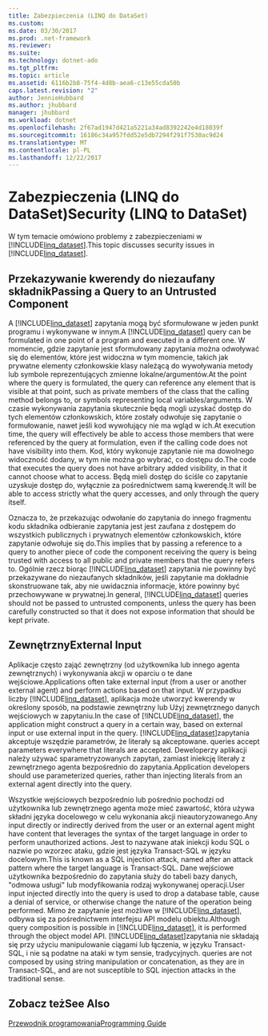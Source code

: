 ```yaml
---
title: Zabezpieczenia (LINQ do DataSet)
ms.custom: 
ms.date: 03/30/2017
ms.prod: .net-framework
ms.reviewer: 
ms.suite: 
ms.technology: dotnet-ado
ms.tgt_pltfrm: 
ms.topic: article
ms.assetid: 6116b2b8-75f4-4d8b-aea6-c13e55cda50b
caps.latest.revision: "2"
author: JennieHubbard
ms.author: jhubbard
manager: jhubbard
ms.workload: dotnet
ms.openlocfilehash: 2f67ad1947d421a5221a34ad8392242e4d18039f
ms.sourcegitcommit: 16186c34a957fdd52e5db7294f291f7530ac9d24
ms.translationtype: MT
ms.contentlocale: pl-PL
ms.lasthandoff: 12/22/2017
---
```

# <a name="security-linq-to-dataset"></a><span data-ttu-id="1b4b6-102">Zabezpieczenia (LINQ do DataSet)</span><span class="sxs-lookup"><span data-stu-id="1b4b6-102">Security (LINQ to DataSet)</span></span>
<span data-ttu-id="1b4b6-103">W tym temacie omówiono problemy z zabezpieczeniami w [!INCLUDE[linq_dataset](../../../../includes/linq-dataset-md.md)].</span><span class="sxs-lookup"><span data-stu-id="1b4b6-103">This topic discusses security issues in [!INCLUDE[linq_dataset](../../../../includes/linq-dataset-md.md)].</span></span>  
  
## <a name="passing-a-query-to-an-untrusted-component"></a><span data-ttu-id="1b4b6-104">Przekazywanie kwerendy do niezaufany składnik</span><span class="sxs-lookup"><span data-stu-id="1b4b6-104">Passing a Query to an Untrusted Component</span></span>  
 <span data-ttu-id="1b4b6-105">A [!INCLUDE[linq_dataset](../../../../includes/linq-dataset-md.md)] zapytania mogą być sformułowane w jeden punkt programu i wykonywane w innym.</span><span class="sxs-lookup"><span data-stu-id="1b4b6-105">A [!INCLUDE[linq_dataset](../../../../includes/linq-dataset-md.md)] query can be formulated in one point of a program and executed in a different one.</span></span> <span data-ttu-id="1b4b6-106">W momencie, gdzie zapytanie jest sformułowany zapytania można odwoływać się do elementów, które jest widoczna w tym momencie, takich jak prywatne elementy członkowskie klasy należącą do wywoływania metody lub symbole reprezentujących zmienne lokalne/argumentów.</span><span class="sxs-lookup"><span data-stu-id="1b4b6-106">At the point where the query is formulated, the query can reference any element that is visible at that point, such as private members of the class that the calling method belongs to, or symbols representing local variables/arguments.</span></span> <span data-ttu-id="1b4b6-107">W czasie wykonywania zapytania skutecznie będą mogli uzyskać dostęp do tych elementów członkowskich, które zostały odwołuje się zapytanie o formułowanie, nawet jeśli kod wywołujący nie ma wgląd w ich.</span><span class="sxs-lookup"><span data-stu-id="1b4b6-107">At execution time, the query will effectively be able to access those members that were referenced by the query at formulation, even if the calling code does not have visibility into them.</span></span> <span data-ttu-id="1b4b6-108">Kod, który wykonuje zapytanie nie ma dowolnego widoczność dodany, w tym nie można go wybrać, co dostępu do.</span><span class="sxs-lookup"><span data-stu-id="1b4b6-108">The code that executes the query does not have arbitrary added visibility, in that it cannot choose what to access.</span></span> <span data-ttu-id="1b4b6-109">Będą mieli dostęp do ściśle co zapytanie uzyskuje dostęp do, wyłącznie za pośrednictwem samą kwerendę.</span><span class="sxs-lookup"><span data-stu-id="1b4b6-109">It will be able to access strictly what the query accesses, and only through the query itself.</span></span>  
  
 <span data-ttu-id="1b4b6-110">Oznacza to, że przekazując odwołanie do zapytania do innego fragmentu kodu składnika odbieranie zapytania jest jest zaufana z dostępem do wszystkich publicznych i prywatnych elementów członkowskich, które zapytanie odwołuje się do.</span><span class="sxs-lookup"><span data-stu-id="1b4b6-110">This implies that by passing a reference to a query to another piece of code the component receiving the query is being trusted with access to all public and private members that the query refers to.</span></span> <span data-ttu-id="1b4b6-111">Ogólnie rzecz biorąc [!INCLUDE[linq_dataset](../../../../includes/linq-dataset-md.md)] zapytania nie powinny być przekazywane do niezaufanych składników, jeśli zapytanie ma dokładnie skonstruowane tak, aby nie uwidacznia informacje, które powinny być przechowywane w prywatnej.</span><span class="sxs-lookup"><span data-stu-id="1b4b6-111">In general, [!INCLUDE[linq_dataset](../../../../includes/linq-dataset-md.md)] queries should not be passed to untrusted components, unless the query has been carefully constructed so that it does not expose information that should be kept private.</span></span>  
  
## <a name="external-input"></a><span data-ttu-id="1b4b6-112">Zewnętrzny</span><span class="sxs-lookup"><span data-stu-id="1b4b6-112">External Input</span></span>  
 <span data-ttu-id="1b4b6-113">Aplikacje często zająć zewnętrzny (od użytkownika lub innego agenta zewnętrznych) i wykonywania akcji w oparciu o te dane wejściowe.</span><span class="sxs-lookup"><span data-stu-id="1b4b6-113">Applications often take external input (from a user or another external agent) and perform actions based on that input.</span></span>  <span data-ttu-id="1b4b6-114">W przypadku liczby [!INCLUDE[linq_dataset](../../../../includes/linq-dataset-md.md)], aplikacja może utworzyć kwerendy w określony sposób, na podstawie zewnętrzny lub Użyj zewnętrznego danych wejściowych w zapytaniu.</span><span class="sxs-lookup"><span data-stu-id="1b4b6-114">In the case of [!INCLUDE[linq_dataset](../../../../includes/linq-dataset-md.md)], the application might construct a query in a certain way, based on external input or use external input in the query.</span></span> [!INCLUDE[linq_dataset](../../../../includes/linq-dataset-md.md)]<span data-ttu-id="1b4b6-115">zapytania akceptuje wszędzie parametrów, że literały są akceptowane.</span><span class="sxs-lookup"><span data-stu-id="1b4b6-115"> queries accept parameters everywhere that literals are accepted.</span></span> <span data-ttu-id="1b4b6-116">Deweloperzy aplikacji należy używać sparametryzowanych zapytań, zamiast iniekcję literały z zewnętrznego agenta bezpośrednio do zapytania.</span><span class="sxs-lookup"><span data-stu-id="1b4b6-116">Application developers should use parameterized queries, rather than injecting literals from an external agent directly into the query.</span></span>  
  
 <span data-ttu-id="1b4b6-117">Wszystkie wejściowych bezpośrednio lub pośrednio pochodzi od użytkownika lub zewnętrznego agenta może mieć zawartość, która używa składni języka docelowego w celu wykonania akcji nieautoryzowanego.</span><span class="sxs-lookup"><span data-stu-id="1b4b6-117">Any input directly or indirectly derived from the user or an external agent might have content that leverages the syntax of the target language in order to perform unauthorized actions.</span></span> <span data-ttu-id="1b4b6-118">Jest to nazywane atak iniekcji kodu SQL o nazwie po wzorzec ataku, gdzie jest języka Transact-SQL w języku docelowym.</span><span class="sxs-lookup"><span data-stu-id="1b4b6-118">This is known as a SQL injection attack, named after an attack pattern where the target language is Transact-SQL.</span></span> <span data-ttu-id="1b4b6-119">Dane wejściowe użytkownika bezpośrednio do zapytania służy do tabeli bazy danych, "odmowa usługi" lub modyfikowania rodzaj wykonywanej operacji.</span><span class="sxs-lookup"><span data-stu-id="1b4b6-119">User input injected directly into the query is used to drop a database table, cause a denial of service, or otherwise change the nature of the operation being performed.</span></span> <span data-ttu-id="1b4b6-120">Mimo że zapytanie jest możliwe w [!INCLUDE[linq_dataset](../../../../includes/linq-dataset-md.md)], odbywa się za pośrednictwem interfejsu API modelu obiektu.</span><span class="sxs-lookup"><span data-stu-id="1b4b6-120">Although query composition is possible in [!INCLUDE[linq_dataset](../../../../includes/linq-dataset-md.md)], it is performed through the object model API.</span></span> [!INCLUDE[linq_dataset](../../../../includes/linq-dataset-md.md)]<span data-ttu-id="1b4b6-121">zapytania nie składają się przy użyciu manipulowanie ciągami lub łączenia, w języku Transact-SQL, i nie są podatne na ataki w tym sensie, tradycyjnych.</span><span class="sxs-lookup"><span data-stu-id="1b4b6-121"> queries are not composed by using string manipulation or concatenation, as they are in Transact-SQL, and are not susceptible to SQL injection attacks in the traditional sense.</span></span>  
  
## <a name="see-also"></a><span data-ttu-id="1b4b6-122">Zobacz też</span><span class="sxs-lookup"><span data-stu-id="1b4b6-122">See Also</span></span>  
 [<span data-ttu-id="1b4b6-123">Przewodnik programowania</span><span class="sxs-lookup"><span data-stu-id="1b4b6-123">Programming Guide</span></span>](../../../../docs/framework/data/adonet/programming-guide-linq-to-dataset.md)
